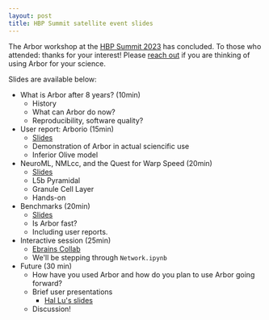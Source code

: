 ```yaml
---
layout: post
title: HBP Summit satellite event slides
---
```


The Arbor workshop at the [HBP Summit 2023](https://summit2023.humanbrainproject.eu/satellite-events-day/) has concluded. To those who attended: thanks for your interest! Please [reach out](https://gitter.im/arbor-sim/community) if you are thinking of using Arbor for your science.

Slides are available below:

- What is Arbor after 8 years? (10min)
    - History
    - What can Arbor do now?
    - Reproducibility, software quality?
- User report: Arborio (15min)
    - [Slides](/attachments/2023-03-27-hbp-summit-satellite-event_LL.pdf)
    - Demonstration of Arbor in actual sciencific use
    - Inferior Olive model
- NeuroML, NMLcc, and the Quest for Warp Speed (20min)
    - [Slides](/attachments/2023-03-27-hbp-summit-satellite-event_TH.pdf)
    - L5b Pyramidal
    - Granule Cell Layer
    - Hands-on
- Benchmarks (20min)
    - [Slides](/attachments/2023-03-27-hbp-summit-satellite-event_FB.pdf)
    - Is Arbor fast?
    - Including user reports.
- Interactive session (25min)
    - [Ebrains Collab](https://wiki.ebrains.eu/bin/view/Collabs/io-clusters/Lab)
    - We'll be stepping through `Network.ipynb`
- Future (30 min)
    - How have you used Arbor and how do you plan to use Arbor going forward?
    - Brief user presentations
        - [Hal Lu's slides](/attachments/2023-03-27-hbp-summit-satellite-event_HL.pdf)
    - Discussion!

